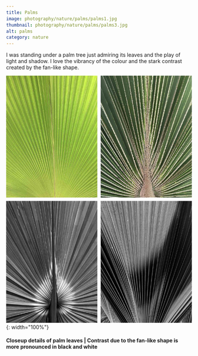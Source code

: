 ```yaml
---
title: Palms
image: photography/nature/palms/palms1.jpg
thumbnail: photography/nature/palms/palms3.jpg
alt: palms
category: nature
---
```


I was standing under a palm tree just admiring its leaves and the play of light and shadow. I love the vibrancy of the colour and the stark contrast created by the fan-like shape.

![palm leaves](./assets/img/photography/nature/palms/palms2.jpg){: width="100%"}

#### Closeup details of palm leaves | Contrast due to the fan-like shape is more pronounced in black and white
